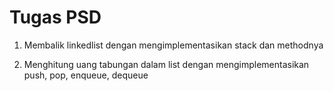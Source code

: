 # Tugas PSD

1. Membalik linkedlist dengan mengimplementasikan stack dan methodnya

2. Menghitung uang tabungan dalam list dengan mengimplementasikan push, pop, enqueue, dequeue 